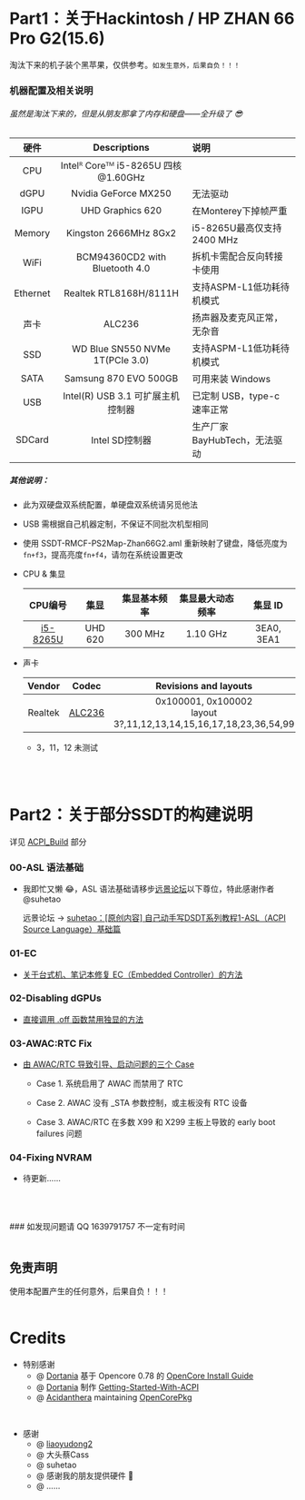 # Part1：关于Hackintosh / HP ZHAN 66 Pro G2(15.6)
淘汰下来的机子装个黑苹果，仅供参考。`如发生意外，后果自负！！！`
### 机器配置及相关说明
###### 虽然是淘汰下来的，但是从朋友那拿了内存和硬盘——全升级了 :sunglasses:
| 硬件 | Descriptions | 说明 |
| :-: | :-: | :- |
| CPU | Intelᴿ Coreᵀᴹ i5-8265U 四核 @1.60GHz |
|  dGPU | Nvidia GeForce MX250 | 无法驱动 |
| IGPU | UHD Graphics 620 | 在Monterey下掉帧严重 |
| Memory | Kingston 2666MHz 8Gx2 | i5-8265U最高仅支持 2400 MHz |
|  WiFi | BCM94360CD2 with Bluetooth 4.0 | 拆机卡需配合反向转接卡使用 |
| Ethernet | Realtek RTL8168H/8111H | 支持ASPM-L1低功耗待机模式 |
| 声卡 |  ALC236 | 扬声器及麦克风正常，无杂音 |
| SSD | WD Blue SN550 NVMe 1T(PCIe 3.0) | 支持ASPM-L1低功耗待机模式 |
| SATA | Samsung 870 EVO 500GB | 可用来装 Windows |
| USB | Intel(R) USB 3.1 可扩展主机控制器 | 已定制 USB，type-c 速率正常 |
| SDCard | Intel SD控制器 | 生产厂家BayHubTech，无法驱动 |

##### 其他说明：</br>
* 此为双硬盘双系统配置，单硬盘双系统请另觅他法
* USB 需根据自己机器定制，不保证不同批次机型相同
* 使用 SSDT-RMCF-PS2Map-Zhan66G2.aml 重新映射了键盘，降低亮度为`fn+f3`，提高亮度`fn+f4`，请勿在系统设置更改
* CPU & 集显</br>

  | CPU编号 | 集显 | 集显基本频率 | 集显最大动态频率 | 集显 ID |
  | :-: | :-: | :-: | :-: | :-: |
  | [i5-8265U](https://ark.intel.com/content/www/us/en/ark/products/149088/intel-core-i58265u-processor-6m-cache-up-to-3-90-ghz.html) | UHD 620 | 300 MHz | 1.10 GHz | 3EA0, 3EA1 |
 
* 声卡</br>

  | Vendor | Codec | Revisions and layouts | MinKernel | MaxKernel |
  | :-: | :-: | :-: | :-: | :-: |
  | Realtek | [ALC236](https://github.com/acidanthera/AppleALC/tree/master/Resources/ALC236) | 0x100001, 0x100002</br>layout 3?,11,12,13,14,15,16,17,18,23,36,54,99 | 13 (10.9) | - |
  * 3，11，12 未测试

</br>
</br>

# Part2：关于部分SSDT的构建说明
详见 [ACPI_Build](https://github.com/ZuoMu-T/Hackintosh_HP-ZHAN-66-Pro-G2/tree/master/ACPI_Build) 部分

### 00-ASL 语法基础
* 我即忙又懒 :joy:，ASL 语法基础请移步[远景论坛](https://bbs.pcbeta.com)以下尊位，特此感谢作者 @suhetao

  远景论坛 -> [suhetao：[原创内容] 自己动手写DSDT系列教程1-ASL（ACPI Source Language）基础篇](http://bbs.pcbeta.com/forum.php?mod=viewthread&tid=944566&archive=2&extra=page%3D1&page=1)



### 01-EC
* [关于台式机、笔记本修复 EC（Embedded Controller）的方法](https://github.com/ZuoMu-T/Hackintosh_HP-ZHAN-66-Pro-G2/blob/master/ACPI_Build/01-EC/README.md)


### 02-Disabling dGPUs
* [直接调用 .off 函数禁用独显的方法](https://github.com/ZuoMu-T/Hackintosh_HP-ZHAN-66-Pro-G2/blob/master/ACPI_Build/02-Disabling%20dGPUs/README.md)


### 03-AWAC:RTC Fix
* [由 AWAC/RTC 导致引导、启动问题的三个 Case](https://github.com/ZuoMu-T/Hackintosh_HP-ZHAN-66-Pro-G2/tree/master/ACPI_Build/03-AWAC:RTC%20Fix)
  * Case 1. 系统启用了 AWAC 而禁用了 RTC <br>
    
  * Case 2. AWAC 没有 \_STA 参数控制，或主板没有 RTC 设备 <br>
    
  * Case 3. AWAC/RTC 在多数 X99 和 X299 主板上导致的 early boot failures 问题 <br>


### 04-Fixing NVRAM
* 待更新......



</br>
</br>
</br>
### 如发现问题请 QQ 1639791757 不一定有时间<br>
<br>

## 免责声明
  使用本配置产生的任何意外，后果自负！！！
<br>
<br>

# Credits
* 特别感谢
  * @ [Dortania](https://github.com/dortania) 基于 Opencore 0.78 的 [OpenCore Install Guide](https://dortania.github.io/OpenCore-Install-Guide/)
  * @ [Dortania](https://github.com/dortania) 制作 [Getting-Started-With-ACPI](https://github.com/dortania/Getting-Started-With-ACPI)
  * @ [Acidanthera](https://github.com/acidanthera) maintaining [OpenCorePkg](https://github.com/acidanthera/OpenCorePkg)

<br>

* 感谢
  * @ [liaoyudong2](https://github.com/liaoyudong2)
  * @ 大头蔡Cass
  * @ suhetao
  * @ 感谢我的朋友提供硬件 :rofl:
  * @ ......
